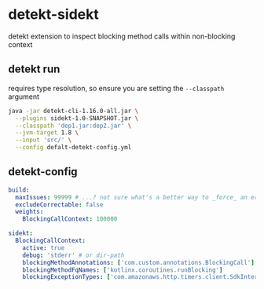 # detekt-sidekt

detekt extension to inspect blocking method calls within non-blocking context

## detekt run

requires type resolution, so ensure you are setting the `--classpath` argument

```bash
java -jar detekt-cli-1.16.0-all.jar \
  --plugins sidekt-1.0-SNAPSHOT.jar \
  --classpath 'dep1.jar:dep2.jar' \
  --jvm-target 1.8 \
  --input 'src/' \
  --config defalt-detekt-config.yml
```

## detekt-config

```yml
build:
  maxIssues: 99999 # ...? not sure what's a better way to _force_ an error
  excludeCorrectable: false
  weights:
    BlockingCallContext: 100000

sidekt:
  BlockingCallContext:
    active: true
    debug: 'stderr' # or dir-path
    blockingMethodAnnotations: ['com.custom.annotations.BlockingCall']
    blockingMethodFqNames: ['kotlinx.coroutines.runBlocking']
    blockingExceptionTypes: ['com.amazonaws.http.timers.client.SdkInterruptedException']

```
